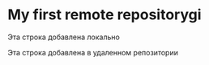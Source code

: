 # My first remote repositorygi

Эта строка добавлена локально

Эта строка добавлена в удаленном репозитории
